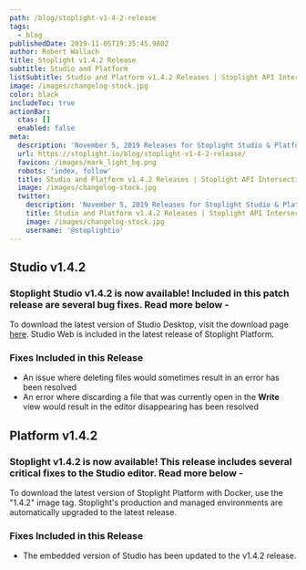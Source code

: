 ```yaml
---
path: /blog/stoplight-v1-4-2-release
tags:
  - blog
publishedDate: 2019-11-05T19:35:45.980Z
author: Robert Wallach
title: Stoplight v1.4.2 Release
subtitle: Studio and Platform
listSubtitle: Studio and Platform v1.4.2 Releases | Stoplight API Intersection
image: /images/changelog-stock.jpg
color: black
includeToc: true
actionBar:
  ctas: []
  enabled: false
meta:
  description: 'November 5, 2019 Releases for Stoplight Studio & Platform'
  url: https://stoplight.io/blog/stoplight-v1-4-2-release/
  favicon: /images/mark_light_bg.png
  robots: 'index, follow'
  title: Studio and Platform v1.4.2 Releases | Stoplight API Intersection
  image: /images/changelog-stock.jpg
  twitter:
    description: 'November 5, 2019 Releases for Stoplight Studio & Platform'
    title: Studio and Platform v1.4.2 Releases | Stoplight API Intersection
    image: /images/changelog-stock.jpg
    username: '@stoplightio'
---
```

## Studio v1.4.2

### Stoplight Studio v1.4.2 is now available! Included in this patch release are several bug fixes. Read more below -

To download the latest version of Studio Desktop, visit the download page [here](https://github.com/stoplightio/studio/releases). Studio Web is included in the latest release of Stoplight Platform.

### Fixes Included in this Release

* An issue where deleting files would sometimes result in an error has been resolved
* An error where discarding a file that was currently open in the **Write** view would result in the editor disappearing has been resolved

## Platform v1.4.2

### Stoplight v1.4.2 is now available! This release includes several critical fixes to the Studio editor. Read more below -

To download the latest version of Stoplight Platform with Docker, use the "1.4.2" image tag. Stoplight's production and managed environments are automatically upgraded to the latest release.

### Fixes Included in this Release

* The embedded version of Studio has been updated to the v1.4.2 release.
